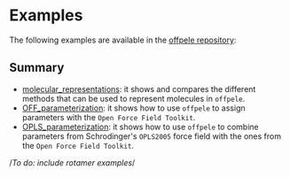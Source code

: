 # Examples

The following examples are available in the [offpele repository]():

## Summary
- [molecular_representations](): it shows and compares the different methods that can be used to represent molecules in `offpele`.
- [OFF_parameterization](): it shows how to use `offpele` to assign parameters with the `Open Force Field Toolkit`.
- [OPLS_parameterization](): it shows how to use `offpele` to combine parameters from Schrodinger's `OPLS2005` force field with the ones from the `Open Force Field Toolkit`.

/*To do: include rotamer examples*/
